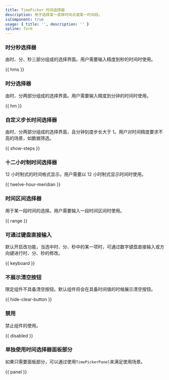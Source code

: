 ```yaml
---
title: TimePicker 时间选择器
description: 用于选择某一具体时间点或某一时间段。
isComponent: true
usage: { title: '', description: '' }
spline: form
---
```


### 时分秒选择器

由时、分、秒三部分组成的选择界面。用户需要输入精度到秒的时间时使用。

{{ hms }}

### 时分选择器

由时、分两部分组成的选择界面。用户需要输入精度到分钟的时间时使用。

{{ hm }}

### 自定义步长时间选择器

由时、分两部分组成的选择界面，且分钟刻度步长大于 1。用户对时间精度要求不高的场景，如数据筛选。

{{ show-steps }}

### 十二小时制时间选择器

12 小时制式的时间格式显示。用户需要以 12 小时制式显示时间时使用。

{{ twelve-hour-meridian }}

### 时间区间选择器

用于某一段时间的选择。用户需要输入一段时间区间时使用。

{{ range }}

### 可通过键盘直接输入

默认开启改功能，当选中时、分、秒中的某一项时，可通过数字键盘直接输入或方向键进行时、分、秒的修改。

{{ keyboard }}

### 不展示清空按钮

限定组件不具备清空按钮。默认组件将会在具备时间值的时候展示清空按钮。

{{ hide-clear-button }}

### 禁用

禁止组件的使用。

{{ disabled }}

### 单独使用时间选择器面板部分

如果只需要面板部分，可以通过使用`TimePickerPanel`来满足使用场景。

{{ panel }}

